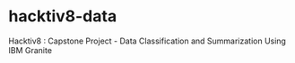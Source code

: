 # hacktiv8-data
Hacktiv8 : Capstone Project - Data Classification and Summarization Using IBM Granite
